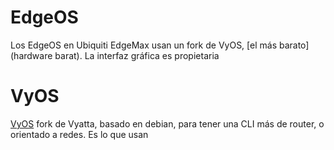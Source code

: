 # EdgeOS

Los EdgeOS en Ubiquiti EdgeMax usan un fork de VyOS, [el más barato](hardware barat). La interfaz gráfica es propietaria

# VyOS

[VyOS](http://vyos.net/wiki/Main_Page) fork de Vyatta, basado en debian, para tener una CLI más de router, o orientado a redes. Es lo que usan 